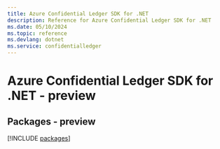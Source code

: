 ```yaml
---
title: Azure Confidential Ledger SDK for .NET
description: Reference for Azure Confidential Ledger SDK for .NET
ms.date: 05/10/2024
ms.topic: reference
ms.devlang: dotnet
ms.service: confidentialledger
---
```

# Azure Confidential Ledger SDK for .NET - preview
## Packages - preview
[!INCLUDE [packages](confidential-ledger-index.md)]